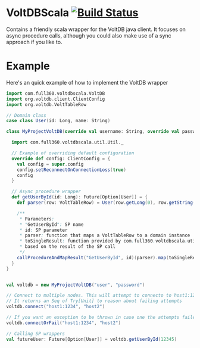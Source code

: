 # VoltDBScala     [![Build Status](https://travis-ci.org/full360/voltdbscala.svg?branch=master)](https://travis-ci.org/full360/voltdbscala)

Contains a friendly scala wrapper for the VoltDB java client. It focuses on async procedure calls, although you could also make use of a sync approach if you like to.

# Example

Here's an quick example of how to implement the VoltDB wrapper

```scala
import com.full360.voltdbscala.VoltDB
import org.voltdb.client.ClientConfig
import org.voltdb.VoltTableRow

// Domain class
case class User(id: Long, name: String)

class MyProjectVoltDB(override val username: String, override val password: String) extends VoltDB {

  import com.full360.voltdbscala.util.Util._

  // Example of overriding default configuration
  override def config: ClientConfig = {
    val config = super.config
    config.setReconnectOnConnectionLoss(true)
    config
  }

  // Async procedure wrapper
  def getUserById(id: Long): Future[Option[User]] = {
    def parser(row: VoltTableRow) = User(row.getLong(0), row.getString(1))

    /**
     * Parameters:
     * "GetUserById": SP name
     * id: SP parameter
     * parser: function that maps a VoltTableRow to a domain instance
     * toSingleResult: function provided by com.full360.voltdbscala.util.Util that returns scala Option
     * based on the result of the SP call
     */
    callProcedureAndMapResult("GetUserById", id)(parser).map(toSingleResult)
  }
}
```

```scala

val voltdb = new MyProjectVoltDB("user", "password")

// Connect to multiple nodes. This will attempt to connecto to host1:1234 and host2:21212
// It returns an Seq of Try[Unit] to reason about failing attempts
voltdb.connect("host1:1234", "host2")

// If you want an exception to be thrown in case one the attempts failed, use this instead
voltdb.connectOrFail("host1:1234", "host2")

// Calling SP wrappers
val futureUser: Future[Option[User]] = voltdb.getUserById(12345)
```
